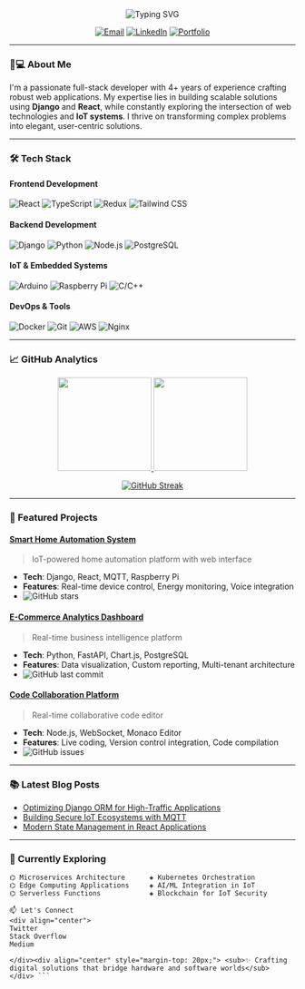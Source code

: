 <div align="center">
  <img src="https://readme-typing-svg.demolab.com?font=Fira+Code&weight=600&size=26&duration=4000&pause=1000&color=38BDF8&center=true&vCenter=true&width=435&lines=Hi+there+👋;I'm+Rajid+K+K;Full+Stack+Developer;IoT+Enthusiast;Problem+Solver" alt="Typing SVG" />

  [![Email](https://img.shields.io/badge/-kkrajid@gmail.com-38BDF8?style=flat&logo=gmail&logoColor=white)](mailto:kkrajid@gmail.com)
  [![LinkedIn](https://img.shields.io/badge/-LinkedIn-0A66C2?style=flat&logo=linkedin&logoColor=white)](https://linkedin.com/in/yourprofile)
  [![Portfolio](https://img.shields.io/badge/-Portfolio-38BDF8?style=flat&logo=react&logoColor=white)](https://your-portfolio-site.com)
</div>

---

### 👨💻 About Me

I'm a passionate full-stack developer with 4+ years of experience crafting robust web applications. My expertise lies in building scalable solutions using **Django** and **React**, while constantly exploring the intersection of web technologies and **IoT systems**. I thrive on transforming complex problems into elegant, user-centric solutions.

---

### 🛠️ Tech Stack

#### **Frontend Development**
![React](https://img.shields.io/badge/-React-38BDF8?logo=react&logoColor=white)
![TypeScript](https://img.shields.io/badge/-TypeScript-3178C6?logo=typescript&logoColor=white)
![Redux](https://img.shields.io/badge/-Redux-764ABC?logo=redux&logoColor=white)
![Tailwind CSS](https://img.shields.io/badge/-Tailwind-06B6D4?logo=tailwindcss&logoColor=white)

#### **Backend Development**
![Django](https://img.shields.io/badge/-Django-092E20?logo=django&logoColor=white)
![Python](https://img.shields.io/badge/-Python-3776AB?logo=python&logoColor=white)
![Node.js](https://img.shields.io/badge/-Node.js-339933?logo=node.js&logoColor=white)
![PostgreSQL](https://img.shields.io/badge/-PostgreSQL-4169E1?logo=postgresql&logoColor=white)

#### **IoT & Embedded Systems**
![Arduino](https://img.shields.io/badge/-Arduino-00979D?logo=arduino&logoColor=white)
![Raspberry Pi](https://img.shields.io/badge/-RPi-C51A4A?logo=raspberrypi&logoColor=white)
![C/C++](https://img.shields.io/badge/-C/C++-00599C?logo=c%2B%2B&logoColor=white)

#### **DevOps & Tools**
![Docker](https://img.shields.io/badge/-Docker-2496ED?logo=docker&logoColor=white)
![Git](https://img.shields.io/badge/-Git-F05032?logo=git&logoColor=white)
![AWS](https://img.shields.io/badge/-AWS-232F3E?logo=amazonaws&logoColor=white)
![Nginx](https://img.shields.io/badge/-Nginx-009639?logo=nginx&logoColor=white)

---

### 📈 GitHub Analytics

<div align="center">
  
  <a href="https://github.com/kkrajid">
    <img height="165" src="https://github-readme-stats.vercel.app/api?username=kkrajid&show_icons=true&theme=transparent&hide_border=true&bg_color=00000000&text_color=38BDF8&icon_color=38BDF8&hide_title=true" />
    <img height="165" src="https://github-readme-stats.vercel.app/api/top-langs/?username=kkrajid&layout=compact&theme=transparent&hide_border=true&bg_color=00000000&text_color=38BDF8&hide_title=true" />
  </a>

  [![GitHub Streak](https://streak-stats.demolab.com?user=kkrajid&theme=dark&background=00000000&border=38BDF8&stroke=38BDF8&ring=38BDF8&fire=38BDF8&currStreakNum=FFFFFF&sideNums=38BDF8&currStreakLabel=38BDF8&sideLabels=38BDF8&dates=6B7280)](https://git.io/streak-stats)

</div>

---

### 🚀 Featured Projects

#### [Smart Home Automation System](https://github.com/kkrajid/smart-home)
> IoT-powered home automation platform with web interface
- **Tech**: Django, React, MQTT, Raspberry Pi
- **Features**: Real-time device control, Energy monitoring, Voice integration
- ![GitHub stars](https://img.shields.io/github/stars/kkrajid/smart-home?style=flat&color=38BDF8)

#### [E-Commerce Analytics Dashboard](https://github.com/kkrajid/ecom-analytics)
> Real-time business intelligence platform
- **Tech**: Python, FastAPI, Chart.js, PostgreSQL
- **Features**: Data visualization, Custom reporting, Multi-tenant architecture
- ![GitHub last commit](https://img.shields.io/github/last-commit/kkrajid/ecom-analytics?style=flat&color=38BDF8)

#### [Code Collaboration Platform](https://github.com/kkrajid/code-collab)
> Real-time collaborative code editor
- **Tech**: Node.js, WebSocket, Monaco Editor
- **Features**: Live coding, Version control integration, Code compilation
- ![GitHub issues](https://img.shields.io/github/issues/kkrajid/code-collab?style=flat&color=38BDF8)

---

### 📚 Latest Blog Posts
<!-- Replace with actual blog post links -->
- [Optimizing Django ORM for High-Traffic Applications](https://your-blog.com)
- [Building Secure IoT Ecosystems with MQTT](https://your-blog.com)
- [Modern State Management in React Applications](https://your-blog.com)

---

### 📌 Currently Exploring

```text
⌬ Microservices Architecture      ◈ Kubernetes Orchestration
⌬ Edge Computing Applications     ◈ AI/ML Integration in IoT
⌬ Serverless Functions            ◈ Blockchain for IoT Security

📫 Let's Connect
<div align="center">
Twitter
Stack Overflow
Medium

</div><div align="center" style="margin-top: 20px;"> <sub>✨ Crafting digital solutions that bridge hardware and software worlds</sub> </div> ```
